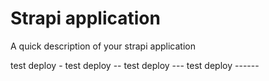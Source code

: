 # Strapi application

A quick description of your strapi application

test deploy -
test deploy --
test deploy ---
test deploy ------
